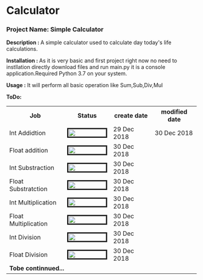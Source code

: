 # Calculator
<h3>Project Name: Simple Calculator</h3>

<b>Description : </b>
  A simple calculator used to calculate day today's life calculations.
  
<b>Installation : </b>
  As it is very basic and first project right now no need to instllation directly download files and run main.py it is a console application.Required Python 3.7 on your system.
  
<b>Usage :</b>
 It will perform all basic operation like Sum,Sub,Div,Mul

 <b>ToDo: </b>
 
<table class="tg">
  <tr>
    <th>Job</th>
    <th>Status</th>
    <th>create date</th>
    <th>modified date</th>
  </tr>
  <tr>
    <td>Int Addidtion</td>
    <td><img src="http://progressed.io/bar/100" alt="" border=3 height=20 width=100></img></td>
    <td>29 Dec 2018</td>
    <td>30 Dec 2018</td>
  </tr>
  <tr>
    <td>Float addition</td>
    <td><img src="http://progressed.io/bar/100" alt="" border=3 height=20 width=100></img></td>
    <td>30 Dec 2018</td>
    <td></td>
  </tr>
  <tr>
    <td>Int Substraction</td>
    <td><img src="http://progressed.io/bar/100" alt="" border=3 height=20 width=100></img></td>
    <td>30 Dec 2018</td>
    <td></td>
  </tr>
  <tr>
    <td>Float Substratction</td>
    <td><img src="http://progressed.io/bar/100" alt="" border=3 height=20 width=100></img></td>
    <td>30 Dec 2018</td>
    <td></td>
  </tr>
  <tr>
    <td>Int Multiplication</td>
    <td><img src="http://progressed.io/bar/100" alt="" border=3 height=20 width=100></img></td>
    <td>30 Dec 2018</td>
    <td></td>
  </tr>
  <tr>
    <td>Float Multiplication</td>
    <td><img src="http://progressed.io/bar/100" alt="" border=3 height=20 width=100></img></td>
    <td>30 Dec 2018</td>
    <td></td>
  </tr>
  <tr>
    <td>Int Division</td>
    <td><img src="http://progressed.io/bar/100" alt="" border=3 height=20 width=100></img></td>
    <td>30 Dec 2018</td>
    <td></td>
  </tr>
  <tr>
    <td>Float Division</td>
    <td><img src="http://progressed.io/bar/100" alt="" border=3 height=20 width=100></img></td>
    <td>30 Dec 2018</td>
    <td></td>
  </tr>
  <tr>
    <td colspan=4><b>Tobe continnued...</b></td>
    
  </tr>
</table>